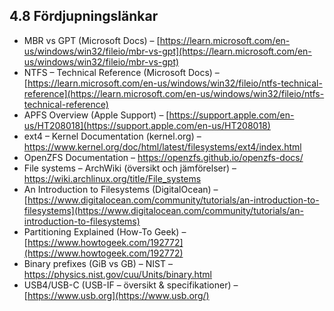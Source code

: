 ## 4.8 Fördjupningslänkar

- MBR vs GPT (Microsoft Docs) – [https://learn.microsoft.com/en-us/windows/win32/fileio/mbr-vs-gpt](https://learn.microsoft.com/en-us/windows/win32/fileio/mbr-vs-gpt)
- NTFS – Technical Reference (Microsoft Docs) – [https://learn.microsoft.com/en-us/windows/win32/fileio/ntfs-technical-reference](https://learn.microsoft.com/en-us/windows/win32/fileio/ntfs-technical-reference)
- APFS Overview (Apple Support) – [https://support.apple.com/en-us/HT208018](https://support.apple.com/en-us/HT208018)
- ext4 – Kernel Documentation (kernel.org) – https://www.kernel.org/doc/html/latest/filesystems/ext4/index.html
- OpenZFS Documentation – https://openzfs.github.io/openzfs-docs/
- File systems – ArchWiki (översikt och jämförelser) – https://wiki.archlinux.org/title/File_systems
- An Introduction to Filesystems (DigitalOcean) – [https://www.digitalocean.com/community/tutorials/an-introduction-to-filesystems](https://www.digitalocean.com/community/tutorials/an-introduction-to-filesystems)
- Partitioning Explained (How-To Geek) – [https://www.howtogeek.com/192772](https://www.howtogeek.com/192772)
- Binary prefixes (GiB vs GB) – NIST – https://physics.nist.gov/cuu/Units/binary.html
- USB4/USB-C (USB-IF – översikt & specifikationer) – [https://www.usb.org](https://www.usb.org/)
